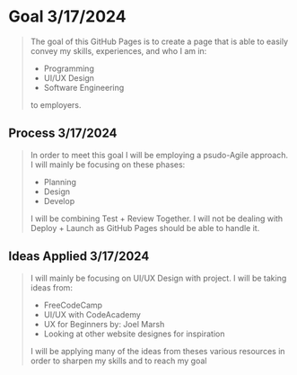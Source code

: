 # Goal 3/17/2024

> The goal of this GitHub Pages is to create a page that is able to easily convey my skills, experiences, and who I am in:
>
> - Programming
> - UI/UX Design
> - Software Engineering
>
> to employers.

## Process 3/17/2024

> In order to meet this goal I will be employing a psudo-Agile approach. I will mainly be focusing on these phases:
>
> - Planning
> - Design
> - Develop
>
> I will be combining Test + Review Together. I will not be dealing with Deploy + Launch as GitHub Pages should be able to handle it.

## Ideas Applied 3/17/2024

> I will mainly be focusing on UI/UX Design with project. I will be taking ideas from:
>
> - FreeCodeCamp
> - UI/UX with CodeAcademy
> - UX for Beginners by: Joel Marsh
> - Looking at other website designes for inspiration
>
> I will be applying many of the ideas from theses various resources in order to sharpen my skills and to reach my goal
